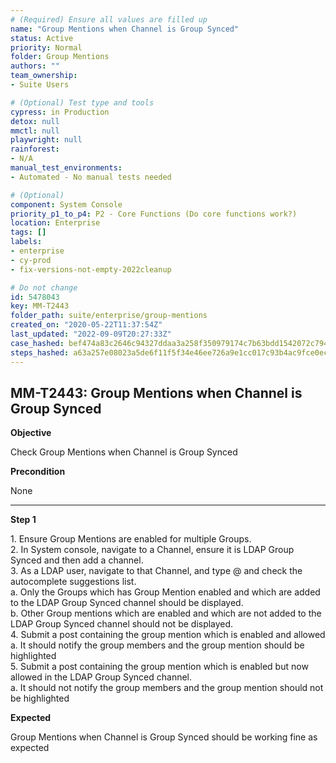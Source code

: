 ```yaml
---
# (Required) Ensure all values are filled up
name: "Group Mentions when Channel is Group Synced"
status: Active
priority: Normal
folder: Group Mentions
authors: ""
team_ownership: 
- Suite Users

# (Optional) Test type and tools
cypress: in Production
detox: null
mmctl: null
playwright: null
rainforest: 
- N/A
manual_test_environments: 
- Automated - No manual tests needed

# (Optional)
component: System Console
priority_p1_to_p4: P2 - Core Functions (Do core functions work?)
location: Enterprise
tags: []
labels: 
- enterprise
- cy-prod
- fix-versions-not-empty-2022cleanup

# Do not change
id: 5478043
key: MM-T2443
folder_path: suite/enterprise/group-mentions
created_on: "2020-05-22T11:37:54Z"
last_updated: "2022-09-09T20:27:33Z"
case_hashed: bef474a83c2646c94327ddaa3a258f350979174c7b63bdd1542072c7941d010a780da61eacd9e90360bd815a3749fe12
steps_hashed: a63a257e08023a5de6f11f5f34e46ee726a9e1cc017c93b4ac9fce0ecb94ea6af5e4aa50ad1b34f4a84cb9d0d23a3fba
---
```


## MM-T2443: Group Mentions when Channel is Group Synced

**Objective**

Check Group Mentions when Channel is Group Synced

**Precondition**

None

---

**Step 1**

1\. Ensure Group Mentions are enabled for multiple Groups.\
2\. In System console, navigate to a Channel, ensure it is LDAP Group Synced and then add a channel.\
3\. As a LDAP user, navigate to that Channel, and type @ and check the autocomplete suggestions list.\
a. Only the Groups which has Group Mention enabled and which are added to the LDAP Group Synced channel should be displayed.\
b. Other Group mentions which are enabled and which are not added to the LDAP Group Synced channel should not be displayed.\
4\. Submit a post containing the group mention which is enabled and allowed\
a. It should notify the group members and the group mention should be highlighted\
5\. Submit a post containing the group mention which is enabled but now allowed in the LDAP Group Synced channel.\
a. It should not notify the group members and the group mention should not be highlighted

**Expected**

Group Mentions when Channel is Group Synced should be working fine as expected
